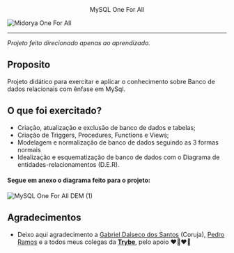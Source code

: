 <div align="center">
MySQL One For All
</div>

![Midorya One For All](https://www.einerd.com.br/wp-content/uploads/2020/01/my-hero-academia-one-for-all-100-e1578917325129.jpg)

---

*Projeto feito direcionado apenas ao aprendizado.*

## Proposito
Projeto didático para exercitar e aplicar o conhecimento sobre Banco de dados relacionais com ênfase em MySql.

## O que foi exercitado?

 - Criação, atualização e exclusão de banco de dados e tabelas;
 - Criação de Triggers, Procedures, Functions e Views;
 - Modelagem e normalização de banco de dados seguindo as 3 formas normais
 - Idealização e esquematização de banco de dados com o Diagrama de entidades-relacionamentos (D.E.R).

#### Segue em anexo o diagrama feito para o projeto:

![MySQL One For All DEM (1)](https://user-images.githubusercontent.com/62621800/131342838-78da214f-b343-4ec9-b451-0309328b4739.png)

## Agradecimentos
- Deixo aqui agradecimento a [Gabriel Dalseco dos Santos](https://github.com/GabrielCoruja) (Coruja), [Pedro Ramos](https://github.com/phramos07) e a todos meus colegas da [**Trybe**](https://www.betrybe.com/), pelo apoio ❤💙❤💚


